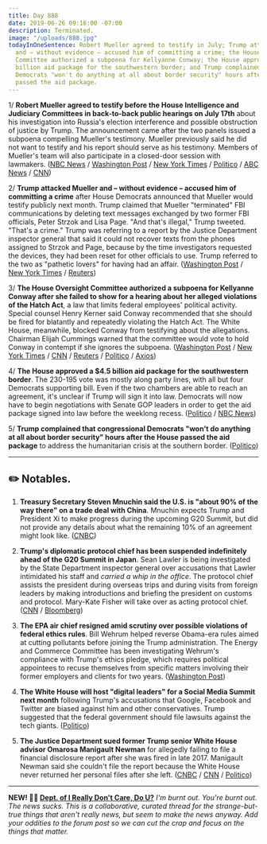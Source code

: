 ```yaml
---
title: Day 888
date: 2019-06-26 09:16:00 -07:00
description: Terminated.
image: "/uploads/888.jpg"
todayInOneSentence: Robert Mueller agreed to testify in July; Trump attacked Mueller
  and – without evidence – accused him of committing a crime; the House Oversight
  Committee authorized a subpoena for Kellyanne Conway; the House approved a $4.5
  billion aid package for the southwestern border; and Trump complained that congressional
  Democrats "won't do anything at all about border security" hours after the House
  passed the aid package.
---
```


1/ **Robert Mueller agreed to testify before the House Intelligence and Judiciary Committees in back-to-back public hearings on July 17th** about his investigation into Russia's election interference and possible obstruction of justice by Trump. The announcement came after the two panels issued a subpoena compelling Mueller's testimony. Mueller previously said he did not want to testify and his report should serve as his testimony. Members of Mueller's team will also participate in a closed-door session with lawmakers. ([NBC News](https://www.nbcnews.com/politics/congress/robert-mueller-testify-publicly-house-committees-july-17-n1021796) / [Washington Post](https://www.washingtonpost.com/politics/mueller-to-testify-to-congress-in-open-session-about-his-investigation/2019/06/25/dde8c95a-975b-11e9-916d-9c61607d8190_story.html?utm_term=.a506bd673c70) / [New York Times](https://www.nytimes.com/2019/06/25/us/politics/robert-mueller-testify.html) / [Politico](https://www.cnn.com/2019/06/25/politics/robert-mueller-will-testify/index.html) / [ABC News](https://abcnews.go.com/Politics/mueller-agrees-testify-house-committees-july/story?id=63948189) / [CNN](https://www.cnn.com/2019/06/25/politics/robert-mueller-will-testify/index.html))

2/ **Trump attacked Mueller and – without evidence – accused him of committing a crime** after House Democrats announced that Mueller would testify publicly next month. Trump claimed that Mueller "terminated" FBI communications by deleting text messages exchanged by two former FBI officials, Peter Strzok and Lisa Page. "And that's illegal," Trump tweeted. "That's a crime." Trump was referring to a report by the Justice Department inspector general that said it could not recover texts from the phones assigned to Strzok and Page, because by the time investigators requested the devices, they had been reset for other officials to use. Trump referred to the two as "pathetic lovers" for having had an affair. ([Washington Post](https://www.washingtonpost.com/powerpost/trump-lashes-out-at-mueller-accusing-him-of-a-crime-ahead-of-planned-congressional-testimony/2019/06/26/7b7397ee-9811-11e9-8d0a-5edd7e2025b1_story.html) / [New York Times](https://www.nytimes.com/2019/06/26/us/politics/trump-mueller-testimony.html) / [Reuters](https://www.reuters.com/article/us-usa-trump-russia-idUSKCN1TR1UU))

3/ **The House Oversight Committee authorized a subpoena for Kellyanne Conway after she failed to show for a hearing about her alleged violations of the Hatch Act**, a law that limits federal employees' political activity. Special counsel Henry Kerner said Conway recommended that she should be fired for blatantly and repeatedly violating the Hatch Act. The White House, meanwhile, blocked Conway from testifying about the allegations. Chairman Elijah Cummings warned that the committee would vote to hold Conway in contempt if she ignores the subpoena. ([Washington Post](https://www.washingtonpost.com/politics/house-panel-votes-to-authorize-subpoena-for-white-houses-conway-after-she-fails-to-show-for-hearing/2019/06/26/c53809e6-9811-11e9-8d0a-5edd7e2025b1_story.html) / [New York Times](https://www.nytimes.com/2019/06/26/us/politics/kellyanne-conway-subpoena.html) / [CNN](https://www.cnn.com/2019/06/26/politics/kellyanne-conway-hatch-act-hearing/index.html) / [Reuters](https://www.reuters.com/article/us-usa-trump-congress-hatchact-idUSKCN1TR28N) / [Politico](https://www.politico.com/story/2019/06/26/house-oversight-panel-authorizes-subpoena-for-kellyanne-conway-1383284) / [Axios](https://www.axios.com/house-oversight-committee-subpoena-kellyanne-conway-f43b20f8-3db4-4cda-b0f0-7ccd4679a666.html))

4/ **The House approved a $4.5 billion aid package for the southwestern border**. The 230-195 vote was mostly along party lines, with all but four Democrats supporting bill. Even if the two chambers are able to reach an agreement, it's unclear if Trump will sign it into law. Democrats will now have to begin negotiations with Senate GOP leaders in order to get the aid package signed into law before the weeklong recess. ([Politico](https://www.politico.com/story/2019/06/25/nancy-pelosi-border-spending-package-1382038) / [NBC News](https://www.nbcnews.com/politics/congress/house-passes-border-funding-bill-address-humanitarian-crisis-n1021511))

5/ **Trump complained that congressional Democrats "won't do anything at all about border security" hours after the House passed the aid package** to address the humanitarian crisis at the southern border. ([Politico](https://www.politico.com/story/2019/06/26/trump-border-security-bill-1382995))

---

## ✏️ Notables.

1. **Treasury Secretary Steven Mnuchin said the U.S. is "about 90% of the way there" on a trade deal with China**. Mnuchin expects Trump and President Xi to make progress during the upcoming G20 Summit, but did not provide any details about what the remaining 10% of an agreement might look like. ([CNBC](https://www.cnbc.com/2019/06/26/mnuchin-says-us-china-trade-deal-was-90-percent-complete.html))

2. **Trump's diplomatic protocol chief has been suspended indefinitely ahead of the G20 Summit in Japan**. Sean Lawler is being investigated by the State Department inspector general over accusations that Lawler intimidated his staff and *carried a whip in the office*. The protocol chief assists the president during overseas trips and during visits from foreign leaders by making introductions and briefing the president on customs and protocol. Mary-Kate Fisher will take over as acting protocol chief. ([CNN](https://www.cnn.com/2019/06/26/politics/state-department-protocol-chief-suspended/index.html) / [Bloomberg](https://www.bloomberg.com/news/articles/2019-06-25/trump-s-protocol-chief-is-quitting-just-before-the-g-20-summit))

3. **The EPA air chief resigned amid scrutiny over possible violations of federal ethics rules**. Bill Wehrum helped reverse Obama-era rules aimed at cutting pollutants before joining the Trump administration. The Energy and Commerce Committee has been investigating Wehrum's compliance with Trump's ethics pledge, which requires political appointees to recuse themselves from specific matters involving their former employers and clients for two years. ([Washington Post](https://www.washingtonpost.com/climate-environment/2019/06/26/epas-top-air-policy-official-steps-down-amid-scrutiny-over-possible-ethics-violations/))

4. **The White House will host "digital leaders" for a Social Media Summit next month** following Trump's accusations that Google, Facebook and Twitter are biased against him and other conservatives. Trump suggested that the federal government should file lawsuits against the tech giants. ([Politico](https://www.politico.com/story/2019/06/26/white-house-social-media-summit-1383280))

5. **The Justice Department sued former Trump senior White House advisor Omarosa Manigault Newman** for allegedly failing to file a financial disclosure report after she was fired in late 2017. Manigault Newman said she couldn't file the report because the White House never returned her personal files after she left. ([CNBC](https://www.cnbc.com/2019/06/25/omarosa-sued-for-failing-to-file-financial-disclosure.html) / [CNN](https://www.cnn.com/2019/06/25/politics/justice-department-omarosa-financial-disclosure/index.html) / [Politico](https://www.politico.com/story/2019/06/25/justice-department-omarosa-financial-disclosure-1382392))

---

**NEW! 🤷‍♂️ [Dept. of I Really Don't Care, Do U?](https://talk.whatthefuckjusthappenedtoday.com/t/dept-of-i-really-dont-care-do-u/4938/11)** *I'm burnt out. You're burnt out. The news sucks. This is a collaborative, curated thread for the strange-but-true things that aren't really news, but seem to make the news anyway. Add your oddities to the forum post so we can cut the crap and focus on the things that matter.*